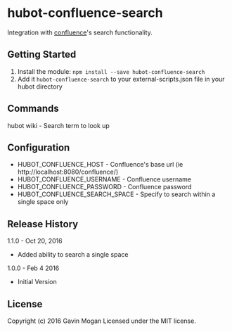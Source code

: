 # hubot-confluence-search

Integration with [confluence](https://www.atlassian.com/software/confluence)'s search functionality.

## Getting Started
1. Install the module: `npm install --save hubot-confluence-search`
2. Add it `hubot-confluence-search` to your external-scripts.json file in your hubot directory

## Commands

hubot wiki <term> - Search term to look up

## Configuration

* HUBOT_CONFLUENCE_HOST - Confluence's base url (ie http://localhost:8080/confluence/)
* HUBOT_CONFLUENCE_USERNAME - Confluence username
* HUBOT_CONFLUENCE_PASSWORD - Confluence password
* HUBOT_CONFLUENCE_SEARCH_SPACE - Specify to search within a single space only

## Release History

1.1.0 - Oct 20, 2016

* Added ability to search a single space

1.0.0 - Feb 4 2016

 * Initial Version


## License
Copyright (c) 2016 Gavin Mogan
Licensed under the MIT license.

